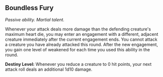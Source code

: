 ## Boundless Fury

_Passive ability. Martial talent._

Whenever your attack deals more damage than the defending creature's maximum heart die, you may enter an engagement with a different, adjacent creature immediately after the current engagement ends. You cannot attack a creature you have already attacked this round. After the new engagement, you gain one level of weakened for each time you used this ability in the round.

**Destiny Level:**
Whenever you reduce a creature to 0 hit points, your next attack roll deals an additional 1d10 damage.
